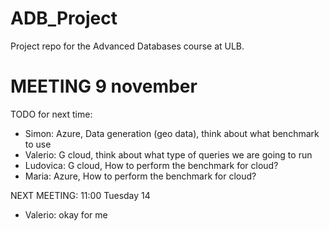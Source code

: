 # ADB_Project

Project repo for the Advanced Databases course at ULB. 


# MEETING 9 november

TODO for next time: 
- Simon: Azure, Data generation (geo data), think about what benchmark to use
- Valerio: G cloud, think about what type of queries we are going to run
- Ludovica: G cloud, How to perform the benchmark for cloud?
- Maria: Azure, How to perform the benchmark for cloud?


NEXT MEETING: 11:00 Tuesday 14
- Valerio: okay for me
